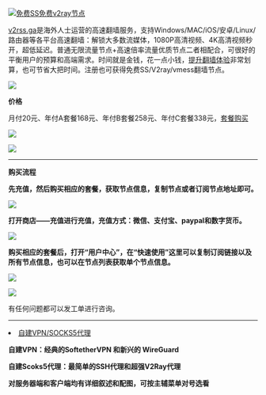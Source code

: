 [![免费SS免费v2ray节点](https://raw.githubusercontent.com/bannedbook/fanqiang/master/v2ss/images/v2free.jpg)](https://v2rss.ga/auth/register?code=ZsWD)

[v2rss.ga](https://v2rss.ga/auth/register?code=ZsWD)是海外人士运营的高速翻墙服务，支持Windows/MAC/iOS/安卓/Linux/路由器等各平台高速翻墙：解锁大多数流媒体，1080P高清视频、4K高清视频秒开，超低延迟。普通无限流量节点+高速倍率流量优质节点二者相配合，可很好的平衡用户的预算和高端需求。时间就是金钱，花一点小钱，[提升翻墙体验](https://v2rss.ga/auth/register?code=ZsWD)非常划算，也可节省大把时间。注册也可获得免费SS/V2ray/vmess翻墙节点。

![](https://cdn.jsdelivr.net/gh/Alvin9999/pac2/v2fee/v2ray-001.PNG)

**价格**

月付20元、年付A套餐168元、年付B套餐258元、年付C套餐338元，[套餐购买](https://v2rss.ga/auth/register?code=ZsWD)

![](https://cdn.jsdelivr.net/gh/Alvin9999/pac2/v2fee/1.PNG)

![](https://cdn.jsdelivr.net/gh/Alvin9999/pac2/v2fee/2.PNG)


***

**购买流程**

**先充值，然后购买相应的套餐，获取节点信息，复制节点或者订阅节点地址即可。**

![](https://cdn.jsdelivr.net/gh/Alvin9999/pac2/v2fee/3.jpg)

**打开商店——充值进行充值，充值方式：微信、支付宝、paypal和数字货币。**

![](https://cdn.jsdelivr.net/gh/Alvin9999/pac2/v2fee/v2ray-003.PNG)

**购买相应的套餐后，打开“用户中心”，在“快速使用”这里可以复制订阅链接以及所有节点信息，也可以在节点列表获取单个节点信息。**

![](https://cdn.jsdelivr.net/gh/Alvin9999/pac2/v2fee/6.jpg)

![](https://cdn.jsdelivr.net/gh/Alvin9999/pac2/v2fee/8.jpg)

有任何问题都可以发工单进行咨询。

***

<li><a href="https://vpn6.cc">自建VPN/SOCKS5代理</a></li>

**自建VPN：经典的SoftetherVPN 和新兴的 WireGuard**

**自建Scoks5代理：最简单的SSH代理和超强V2Ray代理**

**对服务器端和客户端均有详细叙述和配图，可按主辅菜单对号选看**

